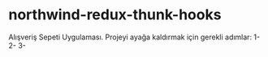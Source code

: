 # northwind-redux-thunk-hooks
Alışveriş Sepeti Uygulaması.
Projeyi ayağa kaldırmak için gerekli adımlar:
1-
2-
3-
